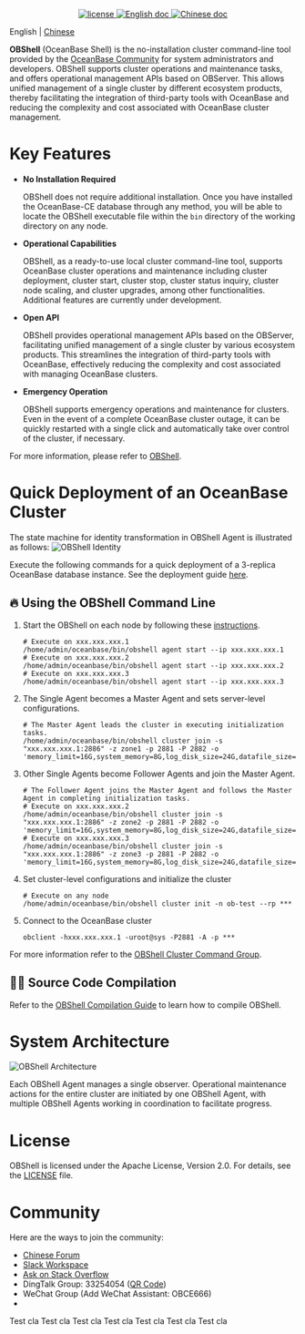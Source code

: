 <p align="center">
  <a href="https://github.com/oceanbase/oceanbase/blob/master/LICENSE">
    <img alt="license" src="https://img.shields.io/badge/license-Apache--2.0-blue" />
  </a>
  <a href="https://en.oceanbase.com/docs/oceanbase-database">
    <img alt="English doc" src="https://img.shields.io/badge/docs-English-blue" />
  </a>
  <a href="https://www.oceanbase.com/docs/oceanbase-database-cn">
    <img alt="Chinese doc" src="https://img.shields.io/badge/文档-简体中文-blue" />
  </a>
</p>

English | [Chinese](./README_CN.md)

**OBShell** (OceanBase Shell) is the no-installation cluster command-line tool provided by the [OceanBase Community](https://open.oceanbase.com/) for system administrators and developers. OBShell supports cluster operations and maintenance tasks, and offers operational management APIs based on OBServer. This allows unified management of a single cluster by different ecosystem products, thereby facilitating the integration of third-party tools with OceanBase and reducing the complexity and cost associated with OceanBase cluster management.

# Key Features
- **No Installation Required**

  OBShell does not require additional installation. Once you have installed the OceanBase-CE database through any method, you will be able to locate the OBShell executable file within the `bin` directory of the working directory on any node.

- **Operational Capabilities**
 
  OBShell, as a ready-to-use local cluster command-line tool, supports OceanBase cluster operations and maintenance including cluster deployment, cluster start, cluster stop, cluster status inquiry, cluster node scaling, and cluster upgrades, among other functionalities. Additional features are currently under development.

- **Open API**
  
  OBShell provides operational management APIs based on the OBServer, facilitating unified management of a single cluster by various ecosystem products. This streamlines the integration of third-party tools with OceanBase, effectively reducing the complexity and cost associated with managing OceanBase clusters.

- **Emergency Operation**
  
  OBShell supports emergency operations and maintenance for clusters. Even in the event of a complete OceanBase cluster outage, it can be quickly restarted with a single click and automatically take over control of the cluster, if necessary.

For more information, please refer to [OBShell](https://www.oceanbase.com/quicksearch?q=obshell).

# Quick Deployment of an OceanBase Cluster

The state machine for identity transformation in OBShell Agent is illustrated as follows:
![OBShell Identity](./img/identity.png)

Execute the following commands for a quick deployment of a 3-replica OceanBase database instance. See the deployment guide [here](https://www.oceanbase.com/docs/common-oceanbase-database-cn-1000000000671670).

## 🔥 Using the OBShell Command Line

1. Start the OBShell on each node by following these [instructions](https://www.oceanbase.com/docs/common-oceanbase-database-cn-1000000000671669).

    ```shell
    # Execute on xxx.xxx.xxx.1
    /home/admin/oceanbase/bin/obshell agent start --ip xxx.xxx.xxx.1
    # Execute on xxx.xxx.xxx.2
    /home/admin/oceanbase/bin/obshell agent start --ip xxx.xxx.xxx.2
    # Execute on xxx.xxx.xxx.3
    /home/admin/oceanbase/bin/obshell agent start --ip xxx.xxx.xxx.3
    ```

2. The Single Agent becomes a Master Agent and sets server-level configurations.

    ```shell
    # The Master Agent leads the cluster in executing initialization tasks.
    /home/admin/oceanbase/bin/obshell cluster join -s "xxx.xxx.xxx.1:2886" -z zone1 -p 2881 -P 2882 -o 'memory_limit=16G,system_memory=8G,log_disk_size=24G,datafile_size=24G'
    ```

3. Other Single Agents become Follower Agents and join the Master Agent.

    ```shell
    # The Follower Agent joins the Master Agent and follows the Master Agent in completing initialization tasks.
    # Execute on xxx.xxx.xxx.2
    /home/admin/oceanbase/bin/obshell cluster join -s "xxx.xxx.xxx.1:2886" -z zone2 -p 2881 -P 2882 -o 'memory_limit=16G,system_memory=8G,log_disk_size=24G,datafile_size=24G'
    # Execute on xxx.xxx.xxx.3
    /home/admin/oceanbase/bin/obshell cluster join -s "xxx.xxx.xxx.1:2886" -z zone3 -p 2881 -P 2882 -o 'memory_limit=16G,system_memory=8G,log_disk_size=24G,datafile_size=24G'
    ```

4. Set cluster-level configurations and initialize the cluster

    ```shell
    # Execute on any node
    /home/admin/oceanbase/bin/obshell cluster init -n ob-test --rp ***
    ```

5. Connect to the OceanBase cluster

    ```shell
    obclient -hxxx.xxx.xxx.1 -uroot@sys -P2881 -A -p *** 
    ```
For more information refer to the [OBShell Cluster Command Group](https://www.oceanbase.com/docs/common-oceanbase-database-cn-1000000000671675).

## 👨‍💻 Source Code Compilation

Refer to the [OBShell Compilation Guide](COMPILE.md) to learn how to compile OBShell.

# System Architecture

![OBShell Architecture](./img/architecture.png)

Each OBShell Agent manages a single observer. Operational maintenance actions for the entire cluster are initiated by one OBShell Agent, with multiple OBShell Agents working in coordination to facilitate progress.

# License

OBShell is licensed under the Apache License, Version 2.0. For details, see the [LICENSE](LICENSE) file.

# Community

Here are the ways to join the community:

* [Chinese Forum](https://ask.oceanbase.com/)
* [Slack Workspace](https://join.slack.com/t/oceanbase/shared_invite/zt-1e25oz3ol-lJ6YNqPHaKwY_mhhioyEuw)
* [Ask on Stack Overflow](https://stackoverflow.com/questions/tagged/oceanbase)
* DingTalk Group: 33254054 ([QR Code](img/dingtalk.png))
* WeChat Group (Add WeChat Assistant: OBCE666)
* 

Test cla
Test cla
Test cla
Test cla
Test cla
Test cla
Test cla
